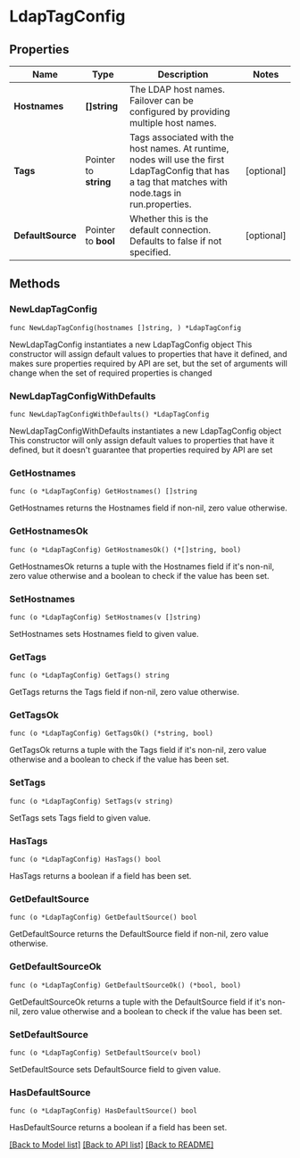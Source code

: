 # LdapTagConfig

## Properties

Name | Type | Description | Notes
------------ | ------------- | ------------- | -------------
**Hostnames** | **[]string** | The LDAP host names. Failover can be configured by providing multiple host names. | 
**Tags** | Pointer to **string** | Tags associated with the host names. At runtime, nodes will use the first LdapTagConfig that has a tag that matches with node.tags in run.properties. | [optional] 
**DefaultSource** | Pointer to **bool** | Whether this is the default connection. Defaults to false if not specified. | [optional] 

## Methods

### NewLdapTagConfig

`func NewLdapTagConfig(hostnames []string, ) *LdapTagConfig`

NewLdapTagConfig instantiates a new LdapTagConfig object
This constructor will assign default values to properties that have it defined,
and makes sure properties required by API are set, but the set of arguments
will change when the set of required properties is changed

### NewLdapTagConfigWithDefaults

`func NewLdapTagConfigWithDefaults() *LdapTagConfig`

NewLdapTagConfigWithDefaults instantiates a new LdapTagConfig object
This constructor will only assign default values to properties that have it defined,
but it doesn't guarantee that properties required by API are set

### GetHostnames

`func (o *LdapTagConfig) GetHostnames() []string`

GetHostnames returns the Hostnames field if non-nil, zero value otherwise.

### GetHostnamesOk

`func (o *LdapTagConfig) GetHostnamesOk() (*[]string, bool)`

GetHostnamesOk returns a tuple with the Hostnames field if it's non-nil, zero value otherwise
and a boolean to check if the value has been set.

### SetHostnames

`func (o *LdapTagConfig) SetHostnames(v []string)`

SetHostnames sets Hostnames field to given value.


### GetTags

`func (o *LdapTagConfig) GetTags() string`

GetTags returns the Tags field if non-nil, zero value otherwise.

### GetTagsOk

`func (o *LdapTagConfig) GetTagsOk() (*string, bool)`

GetTagsOk returns a tuple with the Tags field if it's non-nil, zero value otherwise
and a boolean to check if the value has been set.

### SetTags

`func (o *LdapTagConfig) SetTags(v string)`

SetTags sets Tags field to given value.

### HasTags

`func (o *LdapTagConfig) HasTags() bool`

HasTags returns a boolean if a field has been set.

### GetDefaultSource

`func (o *LdapTagConfig) GetDefaultSource() bool`

GetDefaultSource returns the DefaultSource field if non-nil, zero value otherwise.

### GetDefaultSourceOk

`func (o *LdapTagConfig) GetDefaultSourceOk() (*bool, bool)`

GetDefaultSourceOk returns a tuple with the DefaultSource field if it's non-nil, zero value otherwise
and a boolean to check if the value has been set.

### SetDefaultSource

`func (o *LdapTagConfig) SetDefaultSource(v bool)`

SetDefaultSource sets DefaultSource field to given value.

### HasDefaultSource

`func (o *LdapTagConfig) HasDefaultSource() bool`

HasDefaultSource returns a boolean if a field has been set.


[[Back to Model list]](../README.md#documentation-for-models) [[Back to API list]](../README.md#documentation-for-api-endpoints) [[Back to README]](../README.md)


